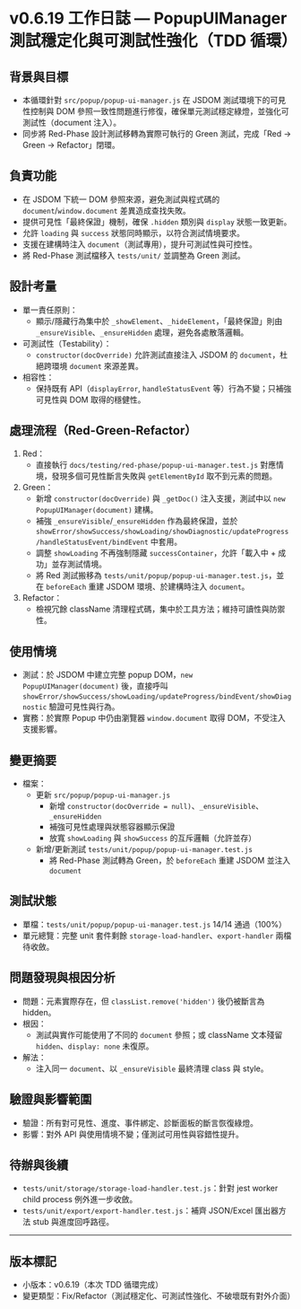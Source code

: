 # v0.6.19 工作日誌 — PopupUIManager 測試穩定化與可測試性強化（TDD 循環）

## 背景與目標

- 本循環針對 `src/popup/popup-ui-manager.js` 在 JSDOM 測試環境下的可見性控制與 DOM 參照一致性問題進行修復，確保單元測試穩定綠燈，並強化可測試性（document 注入）。
- 同步將 Red-Phase 設計測試移轉為實際可執行的 Green 測試，完成「Red → Green → Refactor」閉環。

## 負責功能

- 在 JSDOM 下統一 DOM 參照來源，避免測試與程式碼的 `document`/`window.document` 差異造成查找失敗。
- 提供可見性「最終保證」機制，確保 `.hidden` 類別與 `display` 狀態一致更新。
- 允許 `loading` 與 `success` 狀態同時顯示，以符合測試情境要求。
- 支援在建構時注入 `document`（測試專用），提升可測試性與可控性。
- 將 Red-Phase 測試檔移入 `tests/unit/` 並調整為 Green 測試。

## 設計考量

- 單一責任原則：
  - 顯示/隱藏行為集中於 `_showElement`、`_hideElement`，「最終保證」則由 `_ensureVisible`、`_ensureHidden` 處理，避免各處散落邏輯。
- 可測試性（Testability）：
  - `constructor(docOverride)` 允許測試直接注入 JSDOM 的 `document`，杜絕跨環境 `document` 來源差異。
- 相容性：
  - 保持既有 API（`displayError`, `handleStatusEvent` 等）行為不變；只補強可見性與 DOM 取得的穩健性。

## 處理流程（Red-Green-Refactor）

1. Red：
   - 直接執行 `docs/testing/red-phase/popup-ui-manager.test.js` 對應情境，發現多個可見性斷言失敗與 `getElementById` 取不到元素的問題。
2. Green：
   - 新增 `constructor(docOverride)` 與 `_getDoc()` 注入支援，測試中以 `new PopupUIManager(document)` 建構。
   - 補強 `_ensureVisible`/`_ensureHidden` 作為最終保證，並於 `showError/showSuccess/showLoading/showDiagnostic/updateProgress/handleStatusEvent/bindEvent` 中套用。
   - 調整 `showLoading` 不再強制隱藏 `successContainer`，允許「載入中 + 成功」並存測試情境。
   - 將 Red 測試搬移為 `tests/unit/popup/popup-ui-manager.test.js`，並在 `beforeEach` 重建 JSDOM 環境、於建構時注入 `document`。
3. Refactor：
   - 檢視冗餘 className 清理程式碼，集中於工具方法；維持可讀性與防禦性。

## 使用情境

- 測試：於 JSDOM 中建立完整 popup DOM，`new PopupUIManager(document)` 後，直接呼叫 `showError/showSuccess/showLoading/updateProgress/bindEvent/showDiagnostic` 驗證可見性與行為。
- 實務：於實際 Popup 中仍由瀏覽器 `window.document` 取得 DOM，不受注入支援影響。

## 變更摘要

- 檔案：
  - 更新 `src/popup/popup-ui-manager.js`
    - 新增 `constructor(docOverride = null)`、`_ensureVisible`、`_ensureHidden`
    - 補強可見性處理與狀態容器顯示保證
    - 放寬 `showLoading` 與 `showSuccess` 的互斥邏輯（允許並存）
  - 新增/更新測試 `tests/unit/popup/popup-ui-manager.test.js`
    - 將 Red-Phase 測試轉為 Green，於 `beforeEach` 重建 JSDOM 並注入 `document`

## 測試狀態

- 單檔：`tests/unit/popup/popup-ui-manager.test.js` 14/14 通過（100%）
- 單元總覽：完整 unit 套件剩餘 `storage-load-handler`、`export-handler` 兩檔待收斂。

## 問題發現與根因分析

- 問題：元素實際存在，但 `classList.remove('hidden')` 後仍被斷言為 hidden。
- 根因：
  - 測試與實作可能使用了不同的 `document` 參照；或 className 文本殘留 `hidden`、`display: none` 未復原。
- 解法：
  - 注入同一 `document`、以 `_ensureVisible` 最終清理 class 與 style。

## 驗證與影響範圍

- 驗證：所有對可見性、進度、事件綁定、診斷面板的斷言恢復綠燈。
- 影響：對外 API 與使用情境不變；僅測試可用性與容錯性提升。

## 待辦與後續

- `tests/unit/storage/storage-load-handler.test.js`：針對 jest worker child process 例外進一步收斂。
- `tests/unit/export/export-handler.test.js`：補齊 JSON/Excel 匯出器方法 stub 與進度回呼路徑。

---

## 版本標記

- 小版本：v0.6.19（本次 TDD 循環完成）
- 變更類型：Fix/Refactor（測試穩定化、可測試性強化、不破壞既有對外介面）
